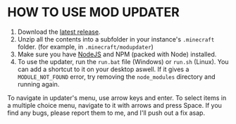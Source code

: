# HOW TO USE MOD UPDATER
1. Download the [latest release](https://github.com/notlet/modupdater/releases).
2. Unzip all the contents into a subfolder in your instance's `.minecraft` folder. (for example, in `.minecraft/modupdater`)
3. Make sure you have [NodeJS](https://nodejs.org/en) and NPM (packed with Node) installed.
4. To use the updater, run the `run.bat` file (Windows) or `run.sh` (Linux). You can add a shortcut to it on your desktop aswell. If it gives a `MODULE_NOT_FOUND` error, try removing the `node_modules` directory and running again.

To navigate in updater's menu, use arrow keys and enter. To select items in a multiple choice menu, navigate to it with arrows and press Space.
If you find any bugs, please report them to me, and I'll push out a fix asap.
